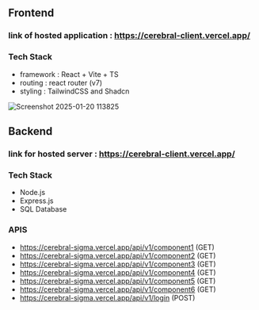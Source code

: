 ## Frontend

### link of hosted application : https://cerebral-client.vercel.app/

### Tech Stack
- framework : React + Vite + TS
- routing : react router (v7)
- styling : TailwindCSS and Shadcn

![Screenshot 2025-01-20 113825](https://github.com/user-attachments/assets/ab70b6db-9630-43c7-a48c-55da41dc1c1f)

## Backend

### link for hosted server : https://cerebral-client.vercel.app/

### Tech Stack
- Node.js
- Express.js
- SQL Database

### APIS 

- https://cerebral-sigma.vercel.app/api/v1/component1 (GET)
- https://cerebral-sigma.vercel.app/api/v1/component2 (GET)
- https://cerebral-sigma.vercel.app/api/v1/component3 (GET)
- https://cerebral-sigma.vercel.app/api/v1/component4 (GET)
- https://cerebral-sigma.vercel.app/api/v1/component5 (GET)
- https://cerebral-sigma.vercel.app/api/v1/component6 (GET)
- https://cerebral-sigma.vercel.app/api/v1/login (POST)
